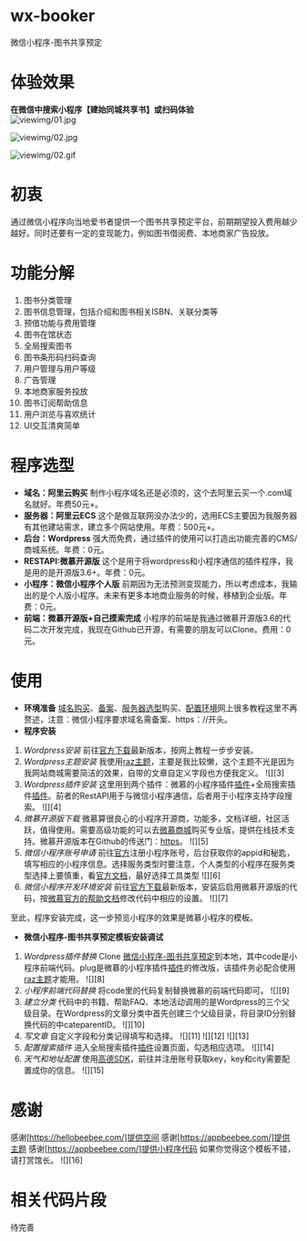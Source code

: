 # wx-booker
 微信小程序-图书共享预定

# 体验效果
**在微信中搜索小程序【建始同城共享书】或扫码体验**  
![viewimg/01.jpg](https://raw.githubusercontent.com/shiheme/wx-booker/master/viewimg/01.jpg)

![viewimg/02.jpg](https://raw.githubusercontent.com/shiheme/wx-booker/master/viewimg/02.jpg)  

![viewimg/02.gif](https://raw.githubusercontent.com/shiheme/wx-booker/master/viewimg/02.gif) 


# 初衷
通过微信小程序向当地爱书者提供一个图书共享预定平台，前期期望投入费用越少越好。同时还要有一定的变现能力，例如图书借阅费、本地商家广告投放。

# 功能分解
1. 图书分类管理
2. 图书信息管理，包括介绍和图书相关ISBN、关联分类等
3. 预借功能与费用管理
4. 图书在馆状态
5. 全局搜索图书
6. 图书条形码扫码查询
7. 用户管理与用户等级
8. 广告管理
9. 本地商家服务投放
10. 图书订阅帮助信息
11. 用户浏览与喜欢统计
12. UI交互清爽简单

# 程序选型
- **域名：阿里云购买** 制作小程序域名还是必须的，这个去阿里云买一个.com域名就好。年费50元+。
- **服务器：阿里云ECS** 这个是做互联网没办法少的，选用ECS主要因为我服务器有其他建站需求，建立多个网站使用。年费：500元+。
- **后台：Wordpress** 强大而免费，通过插件的使用可以打造出功能完善的CMS/商城系统。年费：0元。
- **RESTAPI:微慕开源版** 这个是用于将wordpress和小程序通信的插件程序，我是用的是开源版3.6+。年费：0元。
- **小程序：微信小程序个人版** 前期因为无法预测变现能力，所以考虑成本，我输出的是个人版小程序。未来有更多本地商业服务的时候，移植到企业版。年费：0元。
- **前端：微慕开源版+自己摸索完成** 小程序的前端是我通过微慕开源版3.6的代码二次开发完成，我现在Github已开源，有需要的朋友可以Clone。费用：0元。

# 使用
- **环境准备** [域名购买]()、[备案]()、[服务器选型]()购买、[配置环境]()网上很多教程这里不再赘述，注意：微信小程序要求域名需备案、https：//开头。
- **程序安装**
 1. *Wordpress安装* 前往[官方下载]()最新版本，按网上教程一步步安装。
 2. *Wordpress主题安装* 我使用[raz主题]()，主要是我比较懒，这个主题不光是因为我网站商城需要简洁的效果，自带的文章自定义字段也方便我定义。
 ![][3]
 3. *Wordpress插件安装* 这里用到两个插件：微慕的小程序插件[插件]()+全局搜索插件[插件]()。前者的RestAPI用于与微信小程序通信，后者用于小程序支持字段搜索。
 ![][4]
 4. *微慕开源版下载* 微慕算很良心的小程序开源商，功能多，文档详细，社区活跃，值得使用。需要高级功能的可以去[微慕商城]()购买专业版，提供在线技术支持。微慕开源版本在Github的传送门：[https]()。
 ![][5]
 5. *微信小程序账号申请* 前往[官方]()注册小程序账号，后台获取你的appid和秘匙，填写相应的小程序信息。选择服务类型时要注意，个人类型的小程序在服务类型选择上要慎重，看[官方文档]()，最好选择工具类型
 ![][6]
 6. *微信小程序开发环境安装* 前往[官方下载]()最新版本，安装后启用微慕开源版的代码，按[微慕官方的帮助文档]()修改代码中相应的设置。
 ![][7]

至此，程序安装完成，这一步预览小程序的效果是微慕小程序的模板。

- **微信小程序-图书共享预定模板安装调试**
 1. *Wordpress插件替换* Clone [微信小程序-图书共享预定]()到本地，其中code是小程序前端代码。plug是微慕的小程序插件[插件]()的修改版，该插件务必配合使用[raz主题]()才能用。
 ![][8]
 2. *小程序前端代码替换* 将code里的代码复制替换微慕的前端代码即可。
 ![][9]
 3. *建立分类* 代码中的书籍、帮助FAQ、本地活动调用的是Wordpress的三个父级目录。在Wordpress的文章分类中首先创建三个父级目录，将目录ID分别替换代码的中cateparentID。
 ![][10]
 4. *写文章* 自定义字段和分类记得填写和选择。
 ![][11]
 ![][12]
 ![][13]
 5. *配置搜索插件* 进入全局搜索插件[插件]()设置页面，勾选相应选项。
 ![][14]
 6. *天气和地址配置* 使用[高德SDK]()，前往并注册账号获取key，key和city需要配置成你的信息。
 ![][15]

# 感谢
感谢[https://hellobeebee.com/]提供空间
感谢[https://appbeebee.com/]提供主题
感谢[https://appbeebee.com/]提供小程序代码
如果你觉得这个模板不错，请打赏馆长。
![][16]

# 相关代码片段
待完善

